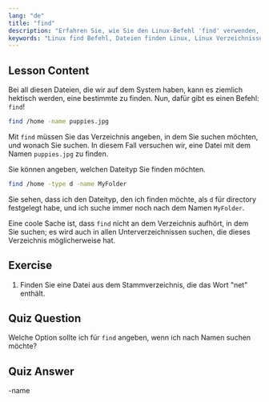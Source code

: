 ```yaml
---
lang: "de"
title: "find"
description: "Erfahren Sie, wie Sie den Linux-Befehl 'find' verwenden, um Dateien und Verzeichnisse zu finden. Entdecken Sie grundlegende Suchoptionen und verbessern Sie Ihre Fähigkeiten im Linux-Dateimanagement."
keywords: "Linux find Befehl, Dateien finden Linux, Linux Verzeichnissuche, find Befehl Tutorial, Linux Dateimanagement, Linux für Anfänger, Linux Anleitung"
---
```


## Lesson Content

Bei all diesen Dateien, die wir auf dem System haben, kann es ziemlich hektisch werden, eine bestimmte zu finden. Nun, dafür gibt es einen Befehl: `find`!

```bash
find /home -name puppies.jpg
```

Mit `find` müssen Sie das Verzeichnis angeben, in dem Sie suchen möchten, und wonach Sie suchen. In diesem Fall versuchen wir, eine Datei mit dem Namen `puppies.jpg` zu finden.

Sie können angeben, welchen Dateityp Sie finden möchten.

```bash
find /home -type d -name MyFolder
```

Sie sehen, dass ich den Dateityp, den ich finden möchte, als `d` für directory festgelegt habe, und ich suche immer noch nach dem Namen `MyFolder`.

Eine coole Sache ist, dass `find` nicht an dem Verzeichnis aufhört, in dem Sie suchen; es wird auch in allen Unterverzeichnissen suchen, die dieses Verzeichnis möglicherweise hat.

## Exercise

1. Finden Sie eine Datei aus dem Stammverzeichnis, die das Wort "net" enthält.

## Quiz Question

Welche Option sollte ich für `find` angeben, wenn ich nach Namen suchen möchte?

## Quiz Answer

-name
